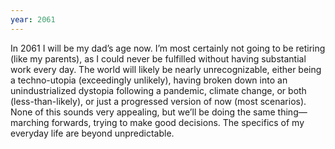 ```yaml
---
year: 2061
---
```


In 2061 I will be my dad’s age now. I’m most certainly not going to be retiring (like my parents), as I could never be fulfilled without having substantial work every day. The world will likely be nearly unrecognizable, either being a techno-utopia (exceedingly unlikely), having broken down into an unindustrialized dystopia following a pandemic, climate change, or both (less-than-likely), or just a progressed version of now (most scenarios). None of this sounds very appealing, but we’ll be doing the same thing—marching forwards, trying to make good decisions. The specifics of my everyday life are beyond unpredictable.
